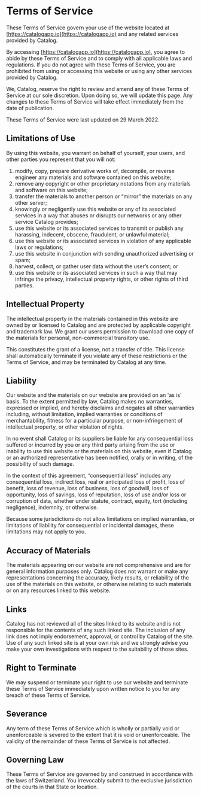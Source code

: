# Terms of Service

These Terms of Service govern your use of the website located at [https://catalogapp.io](https://catalogapp.io) and any related services provided by Catalog.

By accessing [https://catalogapp.io](https://catalogapp.io), you agree to abide by these Terms of Service and to comply with all applicable laws and regulations. If you do not agree with these Terms of Service, you are prohibited from using or accessing this website or using any other services provided by Catalog.

We, Catalog, reserve the right to review and amend any of these Terms of Service at our sole discretion. Upon doing so, we will update this page. Any changes to these Terms of Service will take effect immediately from the date of publication.

These Terms of Service were last updated on 29 March 2022.

## Limitations of Use

By using this website, you warrant on behalf of yourself, your users, and other parties you represent that you will not:

1. modify, copy, prepare derivative works of, decompile, or reverse engineer any materials and software contained on this website;
2. remove any copyright or other proprietary notations from any materials and software on this website;
3. transfer the materials to another person or “mirror” the materials on any other server;
4. knowingly or negligently use this website or any of its associated services in a way that abuses or disrupts our networks or any other service Catalog provides;
5. use this website or its associated services to transmit or publish any harassing, indecent, obscene, fraudulent, or unlawful material;
6. use this website or its associated services in violation of any applicable laws or regulations;
7. use this website in conjunction with sending unauthorized advertising or spam;
8. harvest, collect, or gather user data without the user’s consent; or
9. use this website or its associated services in such a way that may infringe the privacy, intellectual property rights, or other rights of third parties.

## Intellectual Property

The intellectual property in the materials contained in this website are owned by or licensed to Catalog and are protected by applicable copyright and trademark law. We grant our users permission to download one copy of the materials for personal, non-commercial transitory use.

This constitutes the grant of a license, not a transfer of title. This license shall automatically terminate if you violate any of these restrictions or the Terms of Service, and may be terminated by Catalog at any time.

## Liability

Our website and the materials on our website are provided on an 'as is' basis. To the extent permitted by law, Catalog makes no warranties, expressed or implied, and hereby disclaims and negates all other warranties including, without limitation, implied warranties or conditions of merchantability, fitness for a particular purpose, or non-infringement of intellectual property, or other violation of rights.

In no event shall Catalog or its suppliers be liable for any consequential loss suffered or incurred by you or any third party arising from the use or inability to use this website or the materials on this website, even if Catalog or an authorized representative has been notified, orally or in writing, of the possibility of such damage.

In the context of this agreement, “consequential loss” includes any consequential loss, indirect loss, real or anticipated loss of profit, loss of benefit, loss of revenue, loss of business, loss of goodwill, loss of opportunity, loss of savings, loss of reputation, loss of use and/or loss or corruption of data, whether under statute, contract, equity, tort (including negligence), indemnity, or otherwise.

Because some jurisdictions do not allow limitations on implied warranties, or limitations of liability for consequential or incidental damages, these limitations may not apply to you.

## Accuracy of Materials

The materials appearing on our website are not comprehensive and are for general information purposes only. Catalog does not warrant or make any representations concerning the accuracy, likely results, or reliability of the use of the materials on this website, or otherwise relating to such materials or on any resources linked to this website.

## Links

Catalog has not reviewed all of the sites linked to its website and is not responsible for the contents of any such linked site. The inclusion of any link does not imply endorsement, approval, or control by Catalog of the site. Use of any such linked site is at your own risk and we strongly advise you make your own investigations with respect to the suitability of those sites.

## Right to Terminate

We may suspend or terminate your right to use our website and terminate these Terms of Service immediately upon written notice to you for any breach of these Terms of Service.

## Severance

Any term of these Terms of Service which is wholly or partially void or unenforceable is severed to the extent that it is void or unenforceable. The validity of the remainder of these Terms of Service is not affected.

## Governing Law

These Terms of Service are governed by and construed in accordance with the laws of Switzerland. You irrevocably submit to the exclusive jurisdiction of the courts in that State or location.

